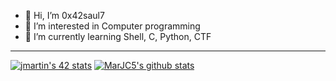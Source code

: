 - 👋 Hi, I’m 0x42saul7
- 👀 I’m interested in Computer programming
- 🌱 I’m currently learning Shell, C, Python, CTF

-----

[![jmartin's 42 stats](https://badge42.herokuapp.com/api/stats/jmartin)](https://github.com/JaeSeoKim/badge42) [![MarJC5's github stats](https://github-readme-stats.vercel.app/api?username=MarJC5&theme=vue-dark&show_icons=true)](https://github.com/MarJC5)
